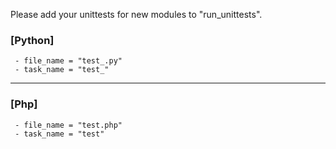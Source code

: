 Please add your unittests for new modules to "run_unittests".

### [Python]
```Defintion
 - file_name = "test_.py"
 - task_name = "test_"
```

----

### [Php]
```Defintion
 - file_name = "test.php"
 - task_name = "test"
```
